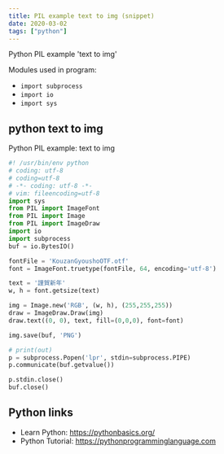 ```yaml
---
title: PIL example text to img (snippet)
date: 2020-03-02
tags: ["python"]
---
```

Python PIL example 'text to img'


Modules used in program: 
* `import subprocess`
* `import io`
* `import sys`

## python text to img

Python PIL example: text to img

```python
#! /usr/bin/env python
# coding: utf-8
# coding=utf-8
# -*- coding: utf-8 -*-
# vim: fileencoding=utf-8
import sys
from PIL import ImageFont
from PIL import Image
from PIL import ImageDraw
import io
import subprocess
buf = io.BytesIO()

fontFile = 'KouzanGyoushoOTF.otf'
font = ImageFont.truetype(fontFile, 64, encoding='utf-8')

text = '謹賀新年'
w, h = font.getsize(text)

img = Image.new('RGB', (w, h), (255,255,255))
draw = ImageDraw.Draw(img)
draw.text((0, 0), text, fill=(0,0,0), font=font)

img.save(buf, 'PNG')

# print(out)
p = subprocess.Popen('lpr', stdin=subprocess.PIPE)
p.communicate(buf.getvalue())

p.stdin.close()
buf.close()

```

## Python links

- Learn Python: https://pythonbasics.org/
- Python Tutorial: https://pythonprogramminglanguage.com
